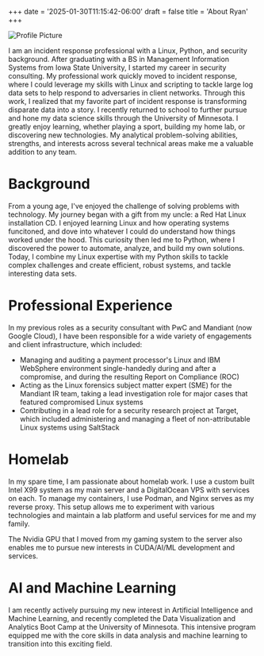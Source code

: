 +++
date = '2025-01-30T11:15:42-06:00'
draft = false
title = 'About Ryan'
+++

![Profile Picture](avatar.jpg)

I am an incident response professional with a Linux, Python, and security background. After graduating with a BS in Management Information Systems from Iowa State University, I started my career in security consulting. My professional work quickly moved to incident response, where I could leverage my skills with Linux and scripting to tackle large log data sets to help respond to adversaries in client networks. Through this work, I realized that my favorite part of incident response is transforming disparate data into a story. I recently returned to school to further pursue and hone my data science skills through the University of Minnesota. I greatly enjoy learning, whether playing a sport, building my home lab, or discovering new technologies. My analytical problem-solving abilities, strengths, and interests across several technical areas make me a valuable addition to any team.

# Background

From a young age, I've enjoyed the challenge of solving problems with technology.  My journey began with a gift from my uncle: a Red Hat Linux installation CD. I enjoyed learning Linux and how operating systems funcitoned, and dove into whatever I could do understand how things worked under the hood. This curiosity then led me to Python, where I discovered the power to automate, analyze, and build my own solutions. Today, I combine my Linux expertise with my Python skills to tackle complex challenges and create efficient, robust systems, and tackle interesting data sets.

# Professional Experience

In my previous roles as a security consultant with PwC and Mandiant (now Google Cloud), I have been responsible for a wide variety of engagements and client infrastructure, which included:
- Managing and auditing a payment processor's Linux and IBM WebSphere environment single-handedly during and after a compromise, and during the resulting Report on Compliance (ROC)
- Acting as the Linux forensics subject matter expert (SME) for the Mandiant IR team, taking a lead investigation role for major cases that featured compromised Linux systems
- Contributing in a lead role for a security research project at Target, which included administering and managing a fleet of non-attributable Linux systems using SaltStack


# Homelab

In my spare time, I am passionate about homelab work. I use a custom built Intel X99 system as my main server and a DigitalOcean VPS with services on each. To manage my containers, I use Podman, and Nginx serves as my reverse proxy. This setup allows me to experiment with various technologies and maintain a lab platform and useful services for me and my family.

The Nvidia GPU that I moved from my gaming system to the server also enables me to pursue new interests in CUDA/AI/ML development and services.

# AI and Machine Learning

I am recently actively pursuing my new interest in Artificial Intelligence and Machine Learning, and recently completed the Data Visualization and Analytics Boot Camp at the University of Minnesota.  This intensive program equipped me with the core skills in data analysis and machine learning to transition into this exciting field.
